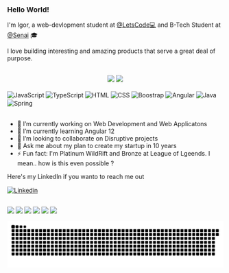 ### Hello World!


<p> I'm Igor, a web-devlopment student at <a href="https://letscode.com.br/degree/web">@LetsCode💻</a>  and B-Tech Student at <a href="https://cursos.sesisenai.org.br/detalhes/superior-de-tecnologia-em-analise-e-desenvolvimento-de-sistemas/25151/69436">@Senai</a> 🎓</p>
<p> I love building interesting and amazing products that serve a great deal of purpose.</p> 
<br>



<div align="center">
  <a href="https://github.com/ipcm27"></a>
  <img height="180em" src="https://github-readme-stats.vercel.app/api?username=ipcm27&show_icons=true&theme=onedark&include_all_commits=true&count_private=true"/>
  <img height="180em" src="https://github-readme-stats.vercel.app/api/top-langs/?username=ipcm27&layout=compact&langs_count=7&theme=onedark"/>
</div>
<div style="display: inline_block">
  <br>
  <img align="center" alt="JavaScript" src="https://img.shields.io/badge/JavaScript-F7DF1E?style=for-the-badge&logo=javascript&logoColor=black">
  <img align="center" alt="TypeScript" src="https://img.shields.io/badge/TypeScript-007ACC?style=for-the-badge&logo=typescript&logoColor=white">
  <img align="center" alt="HTML" src="https://img.shields.io/badge/HTML5-E34F26?style=for-the-badge&logo=html5&logoColor=white">
  <img align="center" alt="CSS" src="https://img.shields.io/badge/CSS3-1572B6?style=for-the-badge&logo=css3&logoColor=white">
  <img align="center" alt="Boostrap" src="https://img.shields.io/badge/Bootstrap-563D7C?style=for-the-badge&logo=bootstrap&logoColor=white">
  <img align="center" alt="Angular"src="https://img.shields.io/badge/Angular-DD0031?style=for-the-badge&logo=angular&logoColor=white">
  <img align="center" alt="Java" src="https://img.shields.io/badge/Java-ED8B00?style=for-the-badge&logo=java&logoColor=white">
  <img align="center" alt="Spring" src="https://img.shields.io/badge/Spring-6DB33F?style=for-the-badge&logo=spring&logoColor=white">
</div>
<br>

<ul>
  <li>🔭 I’m currently working on Web Development and Web Applicatons</li>
  <li>🌱 I’m currently learning Angular 12</li>
  <li>👯 I’m looking to collaborate on Disruptive projects</li>
  <li>💬 Ask me about my plan to create my startup in 10 years</li>
  <li>⚡ Fun fact: I'm Platinum WildRift and Bronze at League of Lgeends. I mean..
    how is this even possible ?</li>
</ul>
  
  <p>Here's my LinkedIn if you wanto to reach me out<p>
  
  <a href="https://www.linkedin.com/in/igor-pierre-b7139b125/"><img align="center" alt="Linkedin" src="https://img.shields.io/badge/LinkedIn-0077B5?style=for-the-badge&logo=linkedin&logoColor=white"></a>
  ##
 
<div> 
  <a href="https://www.youtube.com/channel/UC_-uuuZbY0AAt9CViNzvc-Q" target="_blank"><img src="https://img.shields.io/badge/YouTube-FF0000?style=for-the-badge&logo=youtube&logoColor=white" target="_blank"></a>
  <a href="https://instagram.com/rafaballerini" target="_blank"><img src="https://img.shields.io/badge/-Instagram-%23E4405F?style=for-the-badge&logo=instagram&logoColor=white" target="_blank"></a>
 	<a href="https://www.twitch.tv/rafaballerinii" target="_blank"><img src="https://img.shields.io/badge/Twitch-9146FF?style=for-the-badge&logo=twitch&logoColor=white" target="_blank"></a>
 <a href="https://discord.gg/wagxzStdcR" target="_blank"><img src="https://img.shields.io/badge/Discord-7289DA?style=for-the-badge&logo=discord&logoColor=white" target="_blank"></a> 
  <a href = "mailto:contatorafaballerini@gmail.com"><img src="https://img.shields.io/badge/-Gmail-%23333?style=for-the-badge&logo=gmail&logoColor=white" target="_blank"></a>
  <a href="https://www.linkedin.com/in/rafaella-ballerini-45875016a" target="_blank"><img src="https://img.shields.io/badge/-LinkedIn-%230077B5?style=for-the-badge&logo=linkedin&logoColor=white" target="_blank"></a> 
 
  ![Snake animation](https://github.com/ipcm27/ipcm27/blob/output/github-contribution-grid-snake.svg)
 
</div>





